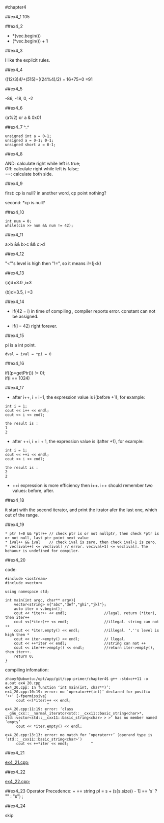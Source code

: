 #chapter4

##ex4_1
105

##ex4_2

* *(vec.begin())
* (*vec.begin()) + 1

##ex4_3

I like the explicit rules.

##ex4_4

((12/3)*4)+(5*15)+((24%4)/2) = 16+75+0 =91

##ex4_5

-86, -18, 0, -2

##ex4_6

(a%2) or a & 0x01

##ex4_7
^_^
~~~
unsigned int a = 0-1; 
unsigned a = 0-1; 0-1; 
unsigned short a = 0-1; 
~~~

##ex4_8

AND: calculate right while left is true;    
OR: calculate right while left is false;  
==: calculate both side.

##ex4_9

first: cp is null? in another word, cp point nothing?

second: *cp is null?

##ex4_10

~~~
int num = 0;
while(cin >> num && num != 42);
~~~

##ex4_11

a>b && b>c && c>d 


##ex4_12

"<"'s level is high then "!=", so it means i!=(j<k)

##ex4_13

(a)d=3.0 ,i=3

(b)d=3.5, i =3

##ex4_14

* if(42 = i) in time of compiling , compiler reports error. constant can not be assigned.

* if(i = 42) right forever. 

##ex4_15

pi is a int point.
~~~
dval = ival = *pi = 0
~~~

##ex4_16


if((p=getPtr()) != 0);  
if(i == 1024)

##ex4_17

* after i++, i = i+1, the expression value is i(before +1), for example:
~~~
int i = 1;
cout << i++ << endl;
cout << i << endl;

the result is :
1
2
~~~

* after ++i, i = i + 1, the expression value is i(after +1), for example:
~~~
int i = 1;
cout << ++i << endl;
cout << i << endl;

the result is :
2
2
~~~

* ++i expression is more efficiency then i++. i++ should remember two values: before, after.

##ex4_18

it start with the second iterator, and print the itrator afer the last one, which out of the range.

##ex4_19

~~~
* ptr !=0 && *ptr++ // check ptr is or not nullptr, then check *ptr is or not null, last ptr point next value
* ival++ && ival    // check ival is zero, then check ival+1 is zero.
* vec[ival++] <= vec[ival] // error. vecival+1] <= vec[ival]. The behaour is undefined for compiler.
~~~

##ex4_20

code:
~~~
#include <iostream>
#include <vector>

using namespace std;

int main(int argc, char** argv){
    vector<string> v{"abc","def","ghi","jkl"};
    auto iter = v.begin();
    cout << *iter++ << endl;                 //legal. return (*iter), then iter++
    cout <<(*iter)++ << endl;                //illegal. string can not ++
    cout << *iter.empty() << endl;           //illegal. '.''s level is high then *
    cout << iter->empty() << endl;           // llegal.
    cout << ++*iter << endl;                 //string can not ++
    cout << iter++->empty() << endl;         //return iter->empty(), then iter++.
    return 0;
}
~~~

compiling infomation:
~~~
zhaoyf@ubuntu:/opt/app/git/cpp-primer/chapter4$ g++ -std=c++11 -o a.out ex4_20.cpp 
ex4_20.cpp: In function ‘int main(int, char**)’:
ex4_20.cpp:10:19: error: no ‘operator++(int)’ declared for postfix ‘++’ [-fpermissive]
     cout <<(*iter)++ << endl;
                   ^
ex4_20.cpp:11:19: error: ‘class __gnu_cxx::__normal_iterator<std::__cxx11::basic_string<char>*, std::vector<std::__cxx11::basic_string<char> > >’ has no member named ‘empty’
     cout << *iter.empty() << endl;
                   ^
ex4_20.cpp:13:13: error: no match for ‘operator++’ (operand type is ‘std::__cxx11::basic_string<char>’)
     cout << ++*iter << endl;          ^
~~~

##ex4_21

[ex4_21.cpp](https://github.com/suisuihan/cpp-primer/blob/master/chapter4/ex4_21.cpp);

##ex4_22

[ex4_22.cpp](https://github.com/suisuihan/cpp-primer/blob/master/chapter4/ex4_22.cpp);

##ex4_23
Operator Precedence:  + == 
string pl = s + (s[s.size() - 1] == 's' ? "" : "s") ;

##ex4_24

skip